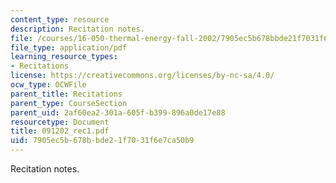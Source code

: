```yaml
---
content_type: resource
description: Recitation notes.
file: /courses/16-050-thermal-energy-fall-2002/7905ec5b678bbde21f7031f6e7ca50b9_091202_rec1.pdf
file_type: application/pdf
learning_resource_types:
- Recitations
license: https://creativecommons.org/licenses/by-nc-sa/4.0/
ocw_type: OCWFile
parent_title: Recitations
parent_type: CourseSection
parent_uid: 2af60ea2-301a-605f-b399-896a0de17e88
resourcetype: Document
title: 091202_rec1.pdf
uid: 7905ec5b-678b-bde2-1f70-31f6e7ca50b9
---
```

Recitation notes.